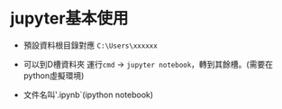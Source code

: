 # jupyter基本使用

- 預設資料根目錄對應 `C:\Users\xxxxxx`

- 可以到D槽資料夾 運行`cmd` -> `jupyter notebook`，轉到其餘槽。(需要在python虛擬環境)

- 文件名叫‵.ipynb`(ipython notebook)

